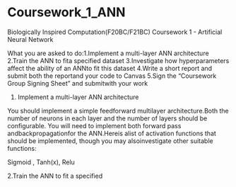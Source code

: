 # Coursework_1_ANN
Biologically Inspired Computation(F20BC/F21BC) Coursework 1 - Artificial Neural Network

What you are asked to do:1.Implement a multi-layer ANN architecture
2.Train the ANN to fita specified dataset
3.Investigate how hyperparameters affect the ability of an ANNto fit this dataset
4.Write a short report and submit both the reportand your code to Canvas
5.Sign the “Coursework Group Signing Sheet” and submitwith your work

1. Implement a multi-layer ANN architecture

You should implement a simple feedforward multilayer architecture.Both the number of neurons in  each  layer  and  the  number  of  layers  should  be  configurable. You  will  need  to  implement  both forward pass andbackpropagationfor the ANN.Hereis alist of activation functions that should be implemented, though you may alsoinvestigate other suitable functions:

Sigmoid , Tanh(x), Relu

2.Train the ANN to fit a specified 
